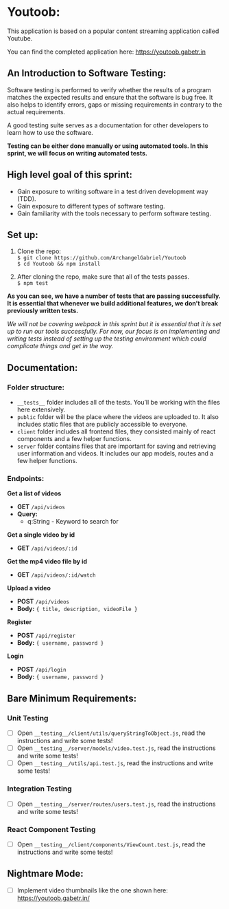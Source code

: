 # Youtoob: 
This application is based on a popular content streaming application called Youtube.    
    
You can find the completed application here: https://youtoob.gabetr.in

## An Introduction to Software Testing:

Software testing is performed to verify whether the results of a program matches the expected results 
and ensure that the software is bug free. It also helps to identify errors, gaps or missing 
requirements in contrary to the actual requirements. 

A good testing suite serves as a documentation for other developers to learn how to use the software. 

**Testing can be either done manually or using automated tools. In this sprint, we will focus on writing automated tests.**

## High level goal of this sprint:
- Gain exposure to writing software in a test driven development way (TDD).
- Gain exposure to different types of software testing.
- Gain familiarity with the tools necessary to perform software testing.

## Set up:
1. Clone the repo:    
`$ git clone https://github.com/ArchangelGabriel/Youtoob`    
`$ cd Youtoob && npm install`    

2. After cloning the repo, make sure that all of the tests passes.    
`$ npm test`
    
**As you can see, we have a number of tests that are passing successfully. 
It is essential that whenever we build additional features, we don’t break previously written tests.**
    
*We will not be covering webpack in this sprint but it is essential that it is set up to run our tools successfully. 
For now, our focus is on implementing and writing tests instead of setting up the testing environment which could 
complicate things and get in the way.*

## Documentation:

### Folder structure:
- `__tests__` folder includes all of the tests. You’ll be working with the files here extensively.
- `public` folder will be the place where the videos are uploaded to. It also includes static files that are publicly accessible to everyone.
- `client` folder includes all frontend files, they consisted mainly of react components and a few helper functions.
- `server` folder contains files that are important for saving and retrieving user information and videos. It includes our app models, routes and a few helper functions.

### Endpoints:
**Get a list of videos**    
* **GET** `/api/videos`    
* **Query:**
  * q:String - Keyword to search for    
  
**Get a single video by id**    
* **GET** `/api/videos/:id`    
    
**Get the mp4 video file by id**    
* **GET** `/api/videos/:id/watch`    
    
**Upload a video**    
* **POST** `/api/videos`    
* **Body:** `{ title, description, videoFile }`
     
**Register**    
* **POST** `/api/register`    
* **Body:** `{ username, password }`
     
**Login**    
* **POST** `/api/login`    
* **Body:** `{ username, password }`
     
## Bare Minimum Requirements:
    
### Unit Testing
- [ ] Open `__testing__/client/utils/queryStringToObject.js`, read the instructions and write some tests!
- [ ] Open `__testing__/server/models/video.test.js`, read the instructions and write some tests!
- [ ] Open `__testing__/utils/api.test.js`, read the instructions and write some tests!
    
### Integration Testing
- [ ] Open `__testing__/server/routes/users.test.js`, read the instructions and write some tests!
    
### React Component Testing
- [ ] Open `__testing__/client/components/ViewCount.test.js`, read the instructions and write some tests!
    
## Nightmare Mode:
- [ ] Implement video thumbnails like the one shown here: https://youtoob.gabetr.in/
